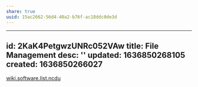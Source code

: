 ```yaml
---
share: true
uuid: 15ac2662-56d4-40a2-b76f-ac18ddc0de3d
---
```

---
id: 2KaK4PetgwzUNRc052VAw
title: File Management
desc: ''
updated: 1636850268105
created: 1636850266027
---

[wiki.software.list.ncdu](/undefined)
